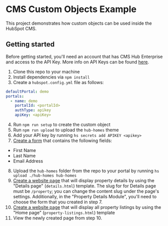 # CMS Custom Objects Example

This project demonstrates how custom objects can be used inside the HubSpot CMS.

## Getting started

Before getting started, you'll need an account that has CMS Hub Enterprise and access to the API Key. More info on API Keys can be found [here](https://knowledge.hubspot.com/integrations/how-do-i-get-my-hubspot-api-key).

1. Clone this repo to your machine
2. Install dependencies via `npm install`
3. Create a `hubspot.config.yml` file as follows:

```yaml
defaultPortal: demo
portals:
  - name: demo
    portalId: <portalId>
    authType: apikey
    apiKey: <apiKey>
```

4. Run `npm run setup` to create the custom object
5. Run `npm run upload` to upload the `hub-homes` theme
6. Add your API key by running `hs secrets add APIKEY <apikey>`
7. [Create a form](https://app.hubspot.com/l/forms) that contains the following fields:
- First Name
- Last Name
- Email Address
8. Upload the `hub-homes` folder from the repo to your portal by running `hs upload ./hub-homes hub-homes`
9. [Create a website page](https://app.hubspot.com/l/website) that will display property details by using the "Details page" (`details.html`) template. The slug for for Details page must be `/property`; you can change the content slug under the page's settings. Additionally, in the "Property Details Module", you'll need to choose the form that you created in step 7.
10. [Create a website page](https://app.hubspot.com/l/website) that will display all property listings by using the "Home page" (`property-listings.html`) template
11. View the newly created page from step 10.
